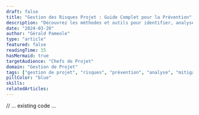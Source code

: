 ```yaml
---
draft: false
title: "Gestion des Risques Projet : Guide Complet pour la Prévention"
description: "Découvrez les méthodes et outils pour identifier, analyser et gérer les risques dans vos projets. Un guide détaillé sur la prévention et la mitigation des risques."
date: "2024-03-20"
author: "Gérald Pameole"
type: "article"
featured: false
readingTime: 15
hasMermaid: true
targetAudience: "Chefs de Projet"
domain: "Gestion de Projet"
tags: ["gestion de projet", "risques", "prévention", "analyse", "mitigation"]
pillColor: "blue"
skills: 
relatedArticles: 
---
```


// ... existing code ...
